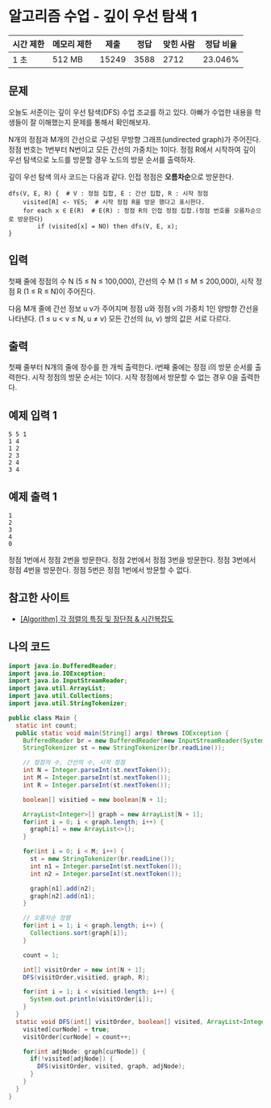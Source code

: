 # 알고리즘 수업 - 깊이 우선 탐색 1

|시간 제한	|메모리 제한	|제출	|정답| 	맞힌 사람 |	정답 비율|
|---|---|---|---|--------|---|
|1 초	|512 MB|	15249|	3588| 	2712  |	23.046%|

## 문제 

오늘도 서준이는 깊이 우선 탐색(DFS) 수업 조교를 하고 있다. 아빠가 수업한 내용을 학생들이 잘 이해했는지 문제를 통해서 확인해보자.

N개의 정점과 M개의 간선으로 구성된 무방향 그래프(undirected graph)가 주어진다. 정점 번호는 1번부터 N번이고 모든 간선의 가중치는 1이다. 정점 R에서 시작하여 깊이 우선 탐색으로 노드를 방문할 경우 노드의 방문 순서를 출력하자.

깊이 우선 탐색 의사 코드는 다음과 같다. 인접 정점은 **오름차순**으로 방문한다.

```
dfs(V, E, R) {  # V : 정점 집합, E : 간선 집합, R : 시작 정점
    visited[R] <- YES;  # 시작 정점 R을 방문 했다고 표시한다.
    for each x ∈ E(R)  # E(R) : 정점 R의 인접 정점 집합.(정점 번호를 오름차순으로 방문한다)
        if (visited[x] = NO) then dfs(V, E, x);
}
```

## 입력

첫째 줄에 정점의 수 N (5 ≤ N ≤ 100,000), 간선의 수 M (1 ≤ M ≤ 200,000), 시작 정점 R (1 ≤ R ≤ N)이 주어진다.

다음 M개 줄에 간선 정보 u v가 주어지며 정점 u와 정점 v의 가중치 1인 양방향 간선을 나타낸다. (1 ≤ u < v ≤ N, u ≠ v) 모든 간선의 (u, v) 쌍의 값은 서로 다르다.

## 출력

첫째 줄부터 N개의 줄에 정수를 한 개씩 출력한다. i번째 줄에는 정점 i의 방문 순서를 출력한다. 시작 정점의 방문 순서는 1이다. 시작 정점에서 방문할 수 없는 경우 0을 출력한다.

## 예제 입력 1

```
5 5 1
1 4
1 2
2 3
2 4
3 4
```

## 예제 출력 1

```
1
2
3
4
0
```

정점 1번에서 정점 2번을 방문한다. 정점 2번에서 정점 3번을 방문한다. 정점 3번에서 정점 4번을 방문한다. 정점 5번은 정점 1번에서 방문할 수 없다.

## 참고한 사이트 

- [[Algorithm] 각 정렬의 특징 및 장단점 & 시간복잡도](https://coding-factory.tistory.com/615)

## 나의 코드

```java
import java.io.BufferedReader;
import java.io.IOException;
import java.io.InputStreamReader;
import java.util.ArrayList;
import java.util.Collections;
import java.util.StringTokenizer;

public class Main {
  static int count;
  public static void main(String[] args) throws IOException {
    BufferedReader br = new BufferedReader(new InputStreamReader(System.in));
    StringTokenizer st = new StringTokenizer(br.readLine());

    // 정점의 수, 간선의 수, 시작 정점
    int N = Integer.parseInt(st.nextToken());
    int M = Integer.parseInt(st.nextToken());
    int R = Integer.parseInt(st.nextToken());

    boolean[] visitied = new boolean[N + 1];

    ArrayList<Integer>[] graph = new ArrayList[N + 1];
    for(int i = 0; i < graph.length; i++) {
      graph[i] = new ArrayList<>();
    }

    for(int i = 0; i < M; i++) {
      st = new StringTokenizer(br.readLine());
      int n1 = Integer.parseInt(st.nextToken());
      int n2 = Integer.parseInt(st.nextToken());

      graph[n1].add(n2);
      graph[n2].add(n1);
    }

    // 오름차순 정렬
    for(int i = 1; i < graph.length; i++) {
      Collections.sort(graph[i]);
    }

    count = 1;

    int[] visitOrder = new int[N + 1];
    DFS(visitOrder,visitied, graph, R);

    for(int i = 1; i < visitied.length; i++) {
      System.out.println(visitOrder[i]);
    }
  }
  static void DFS(int[] visitOrder, boolean[] visited, ArrayList<Integer>[] graph, int curNode) {
    visited[curNode] = true;
    visitOrder[curNode] = count++;

    for(int adjNode: graph[curNode]) {
      if(!visited[adjNode]) {
        DFS(visitOrder, visited, graph, adjNode);
      }
    }
  }
}

```